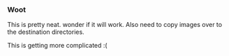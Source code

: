 ### Woot

This is pretty neat.  wonder if it will work.  Also need to copy images over to the destination
directories.

This is getting more complicated :(